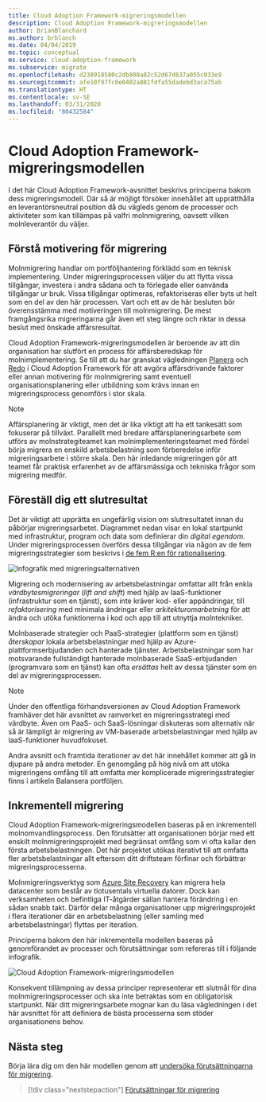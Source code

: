 ```yaml
---
title: Cloud Adoption Framework-migreringsmodellen
description: Cloud Adoption Framework-migreringsmodellen
author: BrianBlanchard
ms.author: brblanch
ms.date: 04/04/2019
ms.topic: conceptual
ms.service: cloud-adoption-framework
ms.subservice: migrate
ms.openlocfilehash: d238918580c2db808a82c52d67d837a055c033e9
ms.sourcegitcommit: afe10f97fc0e0402a881fdfa55dadebd3aca75ab
ms.translationtype: HT
ms.contentlocale: sv-SE
ms.lasthandoff: 03/31/2020
ms.locfileid: "80432584"
---
```

# <a name="cloud-adoption-framework-migration-model"></a>Cloud Adoption Framework-migreringsmodellen

I det här Cloud Adoption Framework-avsnittet beskrivs principerna bakom dess migreringsmodell. Där så är möjligt försöker innehållet att upprätthålla en leverantörsneutral position då du vägleds genom de processer och aktiviteter som kan tillämpas på valfri molnmigrering, oavsett vilken molnleverantör du väljer.

## <a name="understand-migration-motivations"></a>Förstå motivering för migrering

Molnmigrering handlar om portföljhantering förklädd som en teknisk implementering. Under migreringsprocessen väljer du att flytta vissa tillgångar, investera i andra sådana och ta förlegade eller oanvända tillgångar ur bruk. Vissa tillgångar optimeras, refaktoriseras eller byts ut helt som en del av den här processen. Vart och ett av de här besluten bör överensstämma med motiveringen till molnmigrering. De mest framgångsrika migreringarna går även ett steg längre och riktar in dessa beslut med önskade affärsresultat.

Cloud Adoption Framework-migreringsmodellen är beroende av att din organisation har slutfört en process för affärsberedskap för molnimplementering. Se till att du har granskat vägledningen [Planera](../../strategy/index.md) och [Redo](../../ready/index.md) i Cloud Adoption Framework för att avgöra affärsdrivande faktorer eller annan motivering för molnmigrering samt eventuell organisationsplanering eller utbildning som krävs innan en migreringsprocess genomförs i stor skala.

> [!NOTE]
> Affärsplanering är viktigt, men det är lika viktigt att ha ett tankesätt som fokuserar på tillväxt. Parallellt med bredare affärsplaneringsarbete som utförs av molnstrategiteamet kan molnimplementeringsteamet med fördel börja migrera en enskild arbetsbelastning som förberedelse inför migreringsarbete i större skala. Den här inledande migreringen gör att teamet får praktisk erfarenhet av de affärsmässiga och tekniska frågor som migrering medför.

## <a name="envision-an-end-state"></a>Föreställ dig ett slutresultat

Det är viktigt att upprätta en ungefärlig vision om slutresultatet innan du påbörjar migreringsarbetet. Diagrammet nedan visar en lokal startpunkt med infrastruktur, program och data som definierar din *digital egendom*. Under migreringsprocessen överförs dessa tillgångar via någon av de fem migreringsstrategier som beskrivs i [de fem R:en för rationalisering](../../digital-estate/5-rs-of-rationalization.md).

![Infografik med migreringsalternativen](../../_images/migrate/migration-options.png)

Migrering och modernisering av arbetsbelastningar omfattar allt från enkla _värdbytesmigreringar_ (_lift and shift_) med hjälp av IaaS-funktioner (infrastruktur som en tjänst), som inte kräver kod- eller appändringar, till _refaktorisering_ med minimala ändringar eller _arkitekturomarbetning_ för att ändra och utöka funktionerna i kod och app till att utnyttja molntekniker.

Molnbaserade strategier och PaaS-strategier (plattform som en tjänst) *återskapar* lokala arbetsbelastningar med hjälp av Azure-plattformserbjudanden och hanterade tjänster. Arbetsbelastningar som har motsvarande fullständigt hanterade molnbaserade SaaS-erbjudanden (programvara som en tjänst) kan ofta *ersättas* helt av dessa tjänster som en del av migreringsprocessen.

> [!NOTE]
> Under den offentliga förhandsversionen av Cloud Adoption Framework framhäver det här avsnittet av ramverket en migreringsstrategi med värdbyte. Även om PaaS- och SaaS-lösningar diskuteras som alternativ när så är lämpligt är migrering av VM-baserade arbetsbelastningar med hjälp av IaaS-funktioner huvudfokuset.
>
> Andra avsnitt och framtida iterationer av det här innehållet kommer att gå in djupare på andra metoder. En genomgång på hög nivå om att utöka migreringens omfång till att omfatta mer komplicerade migreringsstrategier finns i artikeln Balansera portföljen.

## <a name="incremental-migration"></a>Inkrementell migrering

Cloud Adoption Framework-migreringsmodellen baseras på en inkrementell molnomvandlingsprocess. Den förutsätter att organisationen börjar med ett enskilt molnmigreringsprojekt med begränsat omfång som vi ofta kallar den första arbetsbelastningen. Det här projektet utökas iterativt till att omfatta fler arbetsbelastningar allt eftersom ditt driftsteam förfinar och förbättrar migreringsprocesserna.

Molnmigreringsverktyg som [Azure Site Recovery](https://docs.microsoft.com/azure/site-recovery/site-recovery-overview) kan migrera hela datacenter som består av tiotusentals virtuella datorer. Dock kan verksamheten och befintliga IT-åtgärder sällan hantera förändring i en sådan snabb takt. Därför delar många organisationer upp migreringsprojekt i flera iterationer där en arbetsbelastning (eller samling med arbetsbelastningar) flyttas per iteration.

Principerna bakom den här inkrementella modellen baseras på genomförandet av processer och förutsättningar som refereras till i följande infografik.

![Cloud Adoption Framework-migreringsmodellen](../../_images/migrate/methodology.png)

Konsekvent tillämpning av dessa principer representerar ett slutmål för dina molnmigreringsprocesser och ska inte betraktas som en obligatorisk startpunkt. När ditt migreringsarbete mognar kan du läsa vägledningen i det här avsnittet för att definiera de bästa processerna som stöder organisationens behov.

## <a name="next-steps"></a>Nästa steg

Börja lära dig om den här modellen genom att [undersöka förutsättningarna för migrering](./prerequisites/index.md).

> [!div class="nextstepaction"]
> [Förutsättningar för migrering](./prerequisites/index.md)
